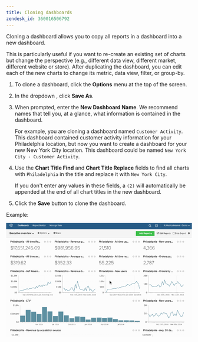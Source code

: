 ```yaml
---
title: Cloning dashboards
zendesk_id: 360016506792
---
```


Cloning a dashboard allows you to copy all reports in a dashboard into a new dashboard.

This is particularly useful if you want to re-create an existing set of charts but change the perspective (e.g., different data view, different market, different website or store). After duplicating the dashboard, you can edit each of the new charts to change its metric, data view, filter, or group-by.

1. To clone a dashboard, click the **Options** menu at the top of the screen.

1. In the dropdown , click **Save As**.

1. When prompted, enter the **New Dashboard Name**. We recommend names that tell you, at a glance, what information is contained in the dashboard.

   For example, you are cloning a dashboard named `Customer Activity`. This dashboard contained customer activity information for your Philadelphia location, but now you want to create a dashboard for your new New York City location. This dashboard could be named `New York City - Customer Activity`.

1. Use the **Chart Title Find** and **Chart Title Replace** fields to find all charts with `Philadelphia` in the title and replace it with `New York City`.

   If you don't enter any values in these fields, a `(2)` will automatically be appended at the end of all chart titles in the new dashboard.

1. Click the **Save** button to clone the dashboard.

Example:

![clone dashboard](../../assets/datgif.gif)